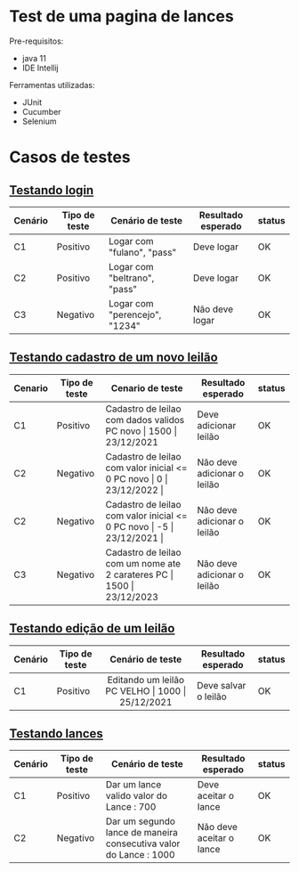 # Test de uma pagina de lances

Pre-requisitos:

* java 11
* IDE Intellij

Ferramentas utilizadas:

* JUnit
* Cucumber
* Selenium



# Casos de testes



## <u>Testando login</u>

| Cenário | Tipo de teste | Cenário de  teste              | Resultado  esperado | status |
| ------- | ------------- | ------------------------------ | ------------------- | ------ |
| C1      | Positivo      | Logar com  "fulano", "pass"    | Deve logar          | OK     |
| C2      | Positivo      | Logar com  "beltrano", "pass"  | Deve logar          | OK     |
| C3      | Negativo      | Logar com  "perencejo", "1234" | Não deve logar      | OK     |



## <u>Testando cadastro de um novo leilão</u>

| Cenario | Tipo de teste | Cenario de  teste                                            | Resultado  esperado          | status |
| ------- | ------------- | ------------------------------------------------------------ | ---------------------------- | ------ |
| C1      | Positivo      | Cadastro  de leilao com dados validos  PC  novo  \| 1500     \| 23/12/2021 | Deve adicionar leilão        | OK     |
| C2      | Negativo      | Cadastro  de leilao com valor inicial <= 0    PC novo  \| 0     \| 23/12/2022     \| | Não  deve adicionar o leilão | OK     |
| C2      | Negativo      | Cadastro  de leilao com valor inicial <= 0      PC novo  \|  -5      \| 23/12/2021 \| | Não  deve adicionar o leilão | OK     |
| C3      | Negativo      | Cadastro  de leilao com um nome ate 2 carateres                                PC  \| 1500     \| 23/12/2023 | Não  deve adicionar o leilão | OK     |



## <u>Testando edição de um leilão</u>

| Cenário | Tipo de teste |                      Cenário de  teste                       | Resultado  esperado  | status |
| ------- | ------------- | :----------------------------------------------------------: | -------------------- | ------ |
| C1      | Positivo      | Editando  um leilão                                                        PC  VELHO  \| 1000     \| 25/12/2021 | Deve salvar o leilão | OK     |



## <u>Testando lances</u>

| Cenário | Tipo de teste | Cenário de  teste                                            | Resultado  esperado       | status |
| ------- | ------------- | ------------------------------------------------------------ | ------------------------- | ------ |
| C1      | Positivo      | Dar  um lance valido                                              valor do Lance : 700 | Deve aceitar o lance      | OK     |
| C2      | Negativo      | Dar  um segundo lance de maneira consecutiva                  valor do Lance  : 1000 | Não  deve aceitar o lance | OK     |